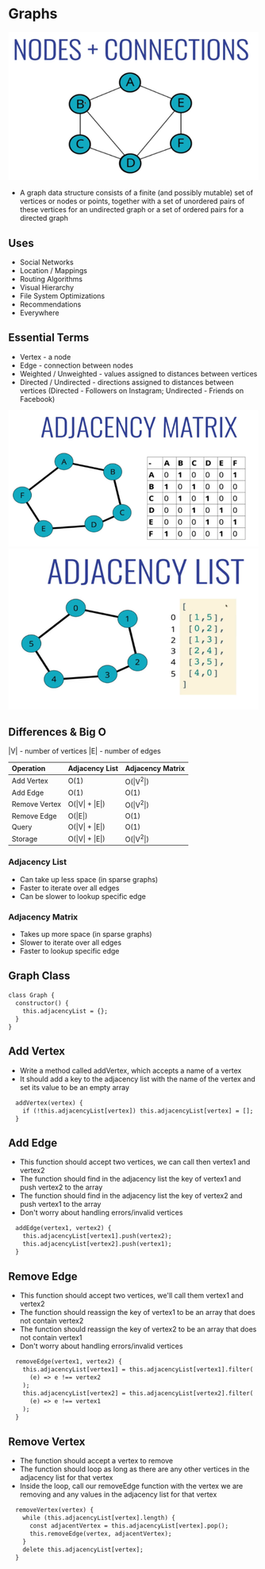 # Graphs

![Graph](/Images/graphs.png)

- A graph data structure consists of a finite (and possibly mutable) set of vertices or nodes or points, together with a set of unordered pairs of these vertices for an undirected graph or a set of ordered pairs for a directed graph

## Uses

- Social Networks
- Location / Mappings
- Routing Algorithms
- Visual Hierarchy
- File System Optimizations
- Recommendations
- Everywhere

## Essential Terms

- Vertex - a node
- Edge - connection between nodes
- Weighted / Unweighted - values assigned to distances between vertices
- Directed / Undirected - directions assigned to distances between vertices (Directed - Followers on Instagram; Undirected - Friends on Facebook)

![AdjacencyMatrix](/Images/adjacencyMatrix.png)
![AdjacencyList](/Images/adjacencyList.png)

## Differences & Big O

|V| - number of vertices
|E| - number of edges

| Operation     | Adjacency List                   | Adjacency Matrix             |
| :------------ | :------------------------------- | :--------------------------- |
| Add Vertex    | O(1)                             | O(&#124;V<sup>2</sup>&#124;) |
| Add Edge      | O(1)                             | O(1)                         |
| Remove Vertex | O(&#124;V&#124; + &#124;E&#124;) | O(&#124;V<sup>2</sup>&#124;) |
| Remove Edge   | O(&#124;E&#124;)                 | O(1)                         |
| Query         | O(&#124;V&#124; + &#124;E&#124;) | O(1)                         |
| Storage       | O(&#124;V&#124; + &#124;E&#124;) | O(&#124;V<sup>2</sup>&#124;) |

### Adjacency List

- Can take up less space (in sparse graphs)
- Faster to iterate over all edges
- Can be slower to lookup specific edge

### Adjacency Matrix

- Takes up more space (in sparse graphs)
- Slower to iterate over all edges
- Faster to lookup specific edge

## Graph Class

```
class Graph {
  constructor() {
    this.adjacencyList = {};
  }
}
```

## Add Vertex

- Write a method called addVertex, which accepts a name of a vertex
- It should add a key to the adjacency list with the name of the vertex and set its value to be an empty array

```
  addVertex(vertex) {
    if (!this.adjacencyList[vertex]) this.adjacencyList[vertex] = [];
  }
```

## Add Edge

- This function should accept two vertices, we can call then vertex1 and vertex2
- The function should find in the adjacency list the key of vertex1 and push vertex2 to the array
- The function should find in the adjacency list the key of vertex2 and push vertex1 to the array
- Don't worry about handling errors/invalid vertices

```
  addEdge(vertex1, vertex2) {
    this.adjacencyList[vertex1].push(vertex2);
    this.adjacencyList[vertex2].push(vertex1);
  }
```

## Remove Edge

- This function should accept two vertices, we'll call them vertex1 and vertex2
- The function should reassign the key of vertex1 to be an array that does not contain vertex2
- The function should reassign the key of vertex2 to be an array that does not contain vertex1
- Don't worry about handling errors/invalid vertices

```
  removeEdge(vertex1, vertex2) {
    this.adjacencyList[vertex1] = this.adjacencyList[vertex1].filter(
      (e) => e !== vertex2
    );
    this.adjacencyList[vertex2] = this.adjacencyList[vertex2].filter(
      (e) => e !== vertex1
    );
  }
```

## Remove Vertex

- The function should accept a vertex to remove
- The function should loop as long as there are any other vertices in the adjacency list for that vertex
- Inside the loop, call our removeEdge function with the vertex we are removing and any values in the adjacency list for that vertex

```
  removeVertex(vertex) {
    while (this.adjacencyList[vertex].length) {
      const adjacentVertex = this.adjacencyList[vertex].pop();
      this.removeEdge(vertex, adjacentVertex);
    }
    delete this.adjacencyList[vertex];
  }
```
